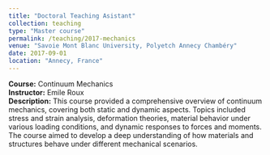 ```yaml
---
title: "Doctoral Teaching Asistant"
collection: teaching
type: "Master course"
permalink: /teaching/2017-mechanics
venue: "Savoie Mont Blanc University, Polyetch Annecy Chambéry"
date: 2017-09-01
location: "Annecy, France"
---
```


**Course:** Continuum Mechanics  
**Instructor:** Emile Roux  
**Description:** This course provided a comprehensive overview of continuum mechanics, covering both static and dynamic aspects. Topics included stress and strain analysis, deformation theories, material behavior under various loading conditions, and dynamic responses to forces and moments. The course aimed to develop a deep understanding of how materials and structures behave under different mechanical scenarios.